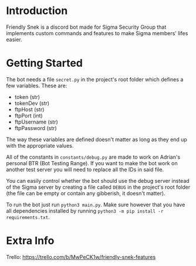 # Introduction

Friendly Snek is a discord bot made for Sigma Security Group that implements custom commands and features to make Sigma members' lifes easier.

# Getting Started

The bot needs a file `secret.py` in the project's root folder which defines a few variables. These are:
* token (str)
* tokenDev (str)
* ftpHost (str)
* ftpPort (int)
* ftpUsername (str)
* ftpPassword (str)

The way these variables are defined doesn't matter as long as they end up with the appropriate values.

All of the constants in `constants/debug.py` are made to work on Adrian's personal BTR (Bot Testing Range). If you want to make the bot work on another test server you will need to replace all the IDs in said file.

You can easily control whether the bot should use the debug server instead of the Sigma server by creating a file called `DEBUG` in the project's root folder (the file can be empty or contain any gibberish, it doesn't matter).

To run the bot just run `python3 main.py`. Make sure however that you have all dependencies installed by running `python3 -m pip install -r requirements.txt`.

# Extra Info

Trello: https://trello.com/b/MwPeCK1w/friendly-snek-features